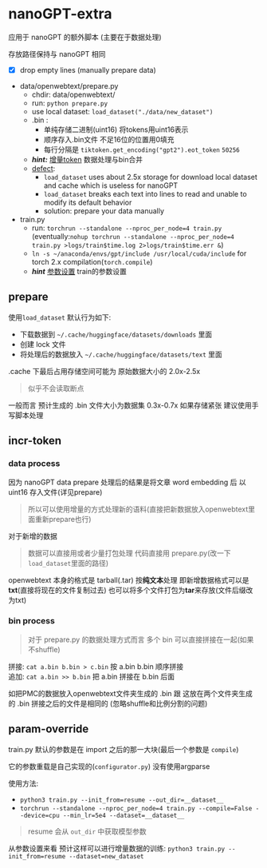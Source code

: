 # nanoGPT-extra

应用于 nanoGPT 的额外脚本 (主要在于数据处理)

存放路径保持与 nanoGPT 相同


- [x] drop empty lines (manually prepare data)
- data/openwebtext/prepare.py
  - chdir: data/openwebtext/
  - run: `python prepare.py`
  - use local dataset: `load_dataset("./data/new_dataset")`
  - .bin :
    - 单纯存储二进制(uint16) 将tokens用uint16表示
    - 顺序存入.bin文件 不足16位的位置用0填充
    - 每行分隔是 `tiktoken.get_encoding("gpt2").eot_token` `50256`
  - ***hint:*** [增量token](#incr-token) 数据处理与bin合并
  - [defect](#prepare):
    - `load_dataset` uses about 2.5x storage for download local dataset and cache which is useless for nanoGPT
    - `load_dataset` breaks each text into lines to read and unable to modify its default behavior
    - solution: prepare your data manually
- train.py
  - run: `torchrun --standalone --nproc_per_node=4 train.py` (eventually:`nohup torchrun --standalone --nproc_per_node=4 train.py >logs/train$time.log 2>logs/train$time.err &`)
  - `ln -s ~/anaconda/envs/gpt/include /usr/local/cuda/include` for torch 2.x compilation(`torch.compile`)
  - ***hint*** [参数设置](#param-override) train的参数设置


## prepare

使用`load_dataset` 默认行为如下:
- 下载数据到 `~/.cache/huggingface/datasets/downloads` 里面
- 创建 lock 文件
- 将处理后的数据放入 `~/.cache/huggingface/datasets/text` 里面

.cache 下最后占用存储空间可能为 原始数据大小的 2.0x-2.5x

> 似乎不会读取断点

一般而言 预计生成的 .bin 文件大小为数据集 0.3x-0.7x 如果存储紧张 建议使用手写脚本处理

## incr-token

### data process

因为 nanoGPT data prepare 处理后的结果是将文章 word embedding 后 以 uint16 存入文件(详见prepare)

> 所以可以使用增量的方式处理新的语料(直接把新数据放入openwebtext里面重新prepare也行)

对于新增的数据

> 数据可以直接用或者少量打包处理 代码直接用 prepare.py(改一下`load_dataset`里面的路径)

openwebtext 本身的格式是 tarball(.tar) 按**纯文本**处理 即新增数据格式可以是**txt**(直接将现在的文件复制过去) 也可以将多个文件打包为**tar**来存放(文件后缀改为txt)

### bin process

> 对于 prepare.py 的数据处理方式而言 多个 bin 可以直接拼接在一起(如果不shuffle)

拼接: `cat a.bin b.bin > c.bin` 按 a.bin b.bin 顺序拼接  
追加: `cat a.bin >> b.bin` 把 a.bin 拼接在 b.bin 后面

如把PMC的数据放入openwebtext文件夹生成的 .bin 跟 这放在两个文件夹生成的 .bin 拼接之后的文件是相同的 (忽略shuffle和比例分割的问题)

## param-override

train.py 默认的参数是在 import 之后的那一大块(最后一个参数是 `compile`)

它的参数重载是自己实现的(`configurator.py`) 没有使用argparse

使用方法:
- `python3 train.py --init_from=resume --out_dir=__dataset__`
- `torchrun --standalone --nproc_per_node=4 train.py --compile=False --device=cpu --min_lr=5e4 --dataset=__dataset__`

> resume 会从 `out_dir` 中获取模型参数

从参数设置来看 预计这样可以进行增量数据的训练:
`python3 train.py --init_from=resume --dataset=new_dataset`
